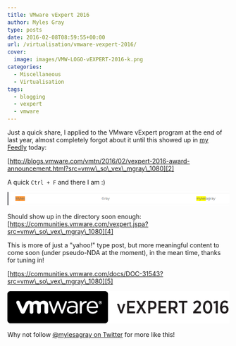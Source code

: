 ```yaml
---
title: VMware vExpert 2016
author: Myles Gray
type: posts
date: 2016-02-08T08:59:55+00:00
url: /virtualisation/vmware-vexpert-2016/
cover:
  image: images/VMW-LOGO-vEXPERT-2016-k.png
categories:
  - Miscellaneous
  - Virtualisation
tags:
  - blogging
  - vexpert
  - vmware
---
```


Just a quick share, I applied to the VMware vExpert program at the end of last year, almost completely forgot about it until this showed up in [my Feedly][1] today:

[http://blogs.vmware.com/vmtn/2016/02/vexpert-2016-award-announcement.html?src=vmw\_so\_vex\_mgray\_1080][2]

A quick `Ctrl + F` and there I am :)

![VMware vExpert 2016][3] 

Should show up in the directory soon enough: [https://communities.vmware.com/vexpert.jspa?src=vmw\_so\_vex\_mgray\_1080][4]

This is more of just a "yahoo!" type post, but more meaningful content to come soon (under pseudo-NDA at the moment), in the mean time, thanks for tuning in!

[https://communities.vmware.com/docs/DOC-31543?src=vmw\_so\_vex\_mgray\_1080][5]

![enter image description here][6] 

Why not follow [@mylesagray on Twitter][7] for more like this!

 [1]: https://feedly.com/mylesgray
 [2]: http://blogs.vmware.com/vmtn/2016/02/vexpert-2016-award-announcement.html?src=vmw_so_vex_mgray_1080
 [3]: images/Image-5.png
 [4]: https://communities.vmware.com/vexpert.jspa?src=vmw_so_vex_mgray_1080
 [5]: https://communities.vmware.com/docs/DOC-31543?src=vmw_so_vex_mgray_1080
 [6]: images/VMW-LOGO-vEXPERT-2016-k.png
 [7]: https://twitter.com/mylesagray